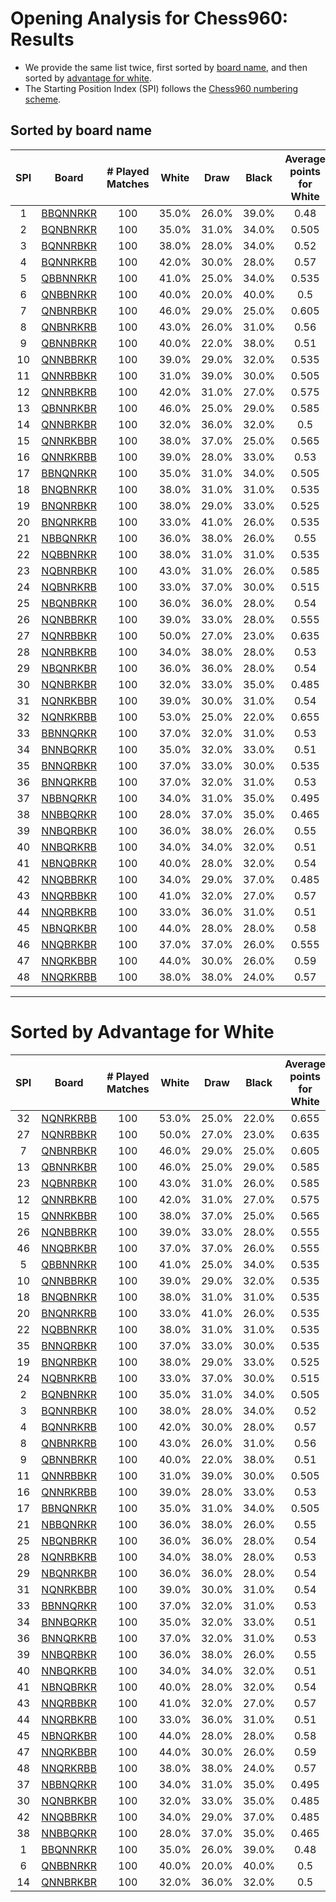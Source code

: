 # Opening Analysis for Chess960: Results

* We provide the same list twice, first sorted by [board name](#sorted-by-board-name), and then sorted by [advantage for white](#sorted-by-advantage-for-white).
* The Starting Position Index (SPI) follows the [Chess960 numbering scheme](https://en.wikipedia.org/wiki/Fischer_random_chess_numbering_scheme).

## Sorted by board name

| SPI | Board                            | # Played Matches        | White           | Draw           | Black           | Average points for White |
|:-----:|----------------------------------|:-----------------------:|:---------------:|:--------------:|:---------------:|:------------------------:|
| 1 | [BBQNNRKR](BoardAnalysis/bbqnnrkr.md) | 100            | 35.0% | 26.0% | 39.0% | 0.48
| 2 | [BQNBNRKR](BoardAnalysis/bqnbnrkr.md) | 100            | 35.0% | 31.0% | 34.0% | 0.505
| 3 | [BQNNRBKR](BoardAnalysis/bqnnrbkr.md) | 100            | 38.0% | 28.0% | 34.0% | 0.52
| 4 | [BQNNRKRB](BoardAnalysis/bqnnrkrb.md) | 100            | 42.0% | 30.0% | 28.0% | 0.57
| 5 | [QBBNNRKR](BoardAnalysis/qbbnnrkr.md) | 100            | 41.0% | 25.0% | 34.0% | 0.535
| 6 | [QNBBNRKR](BoardAnalysis/qnbbnrkr.md) | 100            | 40.0% | 20.0% | 40.0% | 0.5
| 7 | [QNBNRBKR](BoardAnalysis/qnbnrbkr.md) | 100            | 46.0% | 29.0% | 25.0% | 0.605
| 8 | [QNBNRKRB](BoardAnalysis/qnbnrkrb.md) | 100            | 43.0% | 26.0% | 31.0% | 0.56
| 9 | [QBNNBRKR](BoardAnalysis/qbnnbrkr.md) | 100            | 40.0% | 22.0% | 38.0% | 0.51
| 10 | [QNNBBRKR](BoardAnalysis/qnnbbrkr.md) | 100            | 39.0% | 29.0% | 32.0% | 0.535
| 11 | [QNNRBBKR](BoardAnalysis/qnnrbbkr.md) | 100            | 31.0% | 39.0% | 30.0% | 0.505
| 12 | [QNNRBKRB](BoardAnalysis/qnnrbkrb.md) | 100            | 42.0% | 31.0% | 27.0% | 0.575
| 13 | [QBNNRKBR](BoardAnalysis/qbnnrkbr.md) | 100            | 46.0% | 25.0% | 29.0% | 0.585
| 14 | [QNNBRKBR](BoardAnalysis/qnnbrkbr.md) | 100            | 32.0% | 36.0% | 32.0% | 0.5
| 15 | [QNNRKBBR](BoardAnalysis/qnnrkbbr.md) | 100            | 38.0% | 37.0% | 25.0% | 0.565
| 16 | [QNNRKRBB](BoardAnalysis/qnnrkrbb.md) | 100            | 39.0% | 28.0% | 33.0% | 0.53
| 17 | [BBNQNRKR](BoardAnalysis/bbnqnrkr.md) | 100            | 35.0% | 31.0% | 34.0% | 0.505
| 18 | [BNQBNRKR](BoardAnalysis/bnqbnrkr.md) | 100            | 38.0% | 31.0% | 31.0% | 0.535
| 19 | [BNQNRBKR](BoardAnalysis/bnqnrbkr.md) | 100            | 38.0% | 29.0% | 33.0% | 0.525
| 20 | [BNQNRKRB](BoardAnalysis/bnqnrkrb.md) | 100            | 33.0% | 41.0% | 26.0% | 0.535
| 21 | [NBBQNRKR](BoardAnalysis/nbbqnrkr.md) | 100            | 36.0% | 38.0% | 26.0% | 0.55
| 22 | [NQBBNRKR](BoardAnalysis/nqbbnrkr.md) | 100            | 38.0% | 31.0% | 31.0% | 0.535
| 23 | [NQBNRBKR](BoardAnalysis/nqbnrbkr.md) | 100            | 43.0% | 31.0% | 26.0% | 0.585
| 24 | [NQBNRKRB](BoardAnalysis/nqbnrkrb.md) | 100            | 33.0% | 37.0% | 30.0% | 0.515
| 25 | [NBQNBRKR](BoardAnalysis/nbqnbrkr.md) | 100            | 36.0% | 36.0% | 28.0% | 0.54
| 26 | [NQNBBRKR](BoardAnalysis/nqnbbrkr.md) | 100            | 39.0% | 33.0% | 28.0% | 0.555
| 27 | [NQNRBBKR](BoardAnalysis/nqnrbbkr.md) | 100            | 50.0% | 27.0% | 23.0% | 0.635
| 28 | [NQNRBKRB](BoardAnalysis/nqnrbkrb.md) | 100            | 34.0% | 38.0% | 28.0% | 0.53
| 29 | [NBQNRKBR](BoardAnalysis/nbqnrkbr.md) | 100            | 36.0% | 36.0% | 28.0% | 0.54
| 30 | [NQNBRKBR](BoardAnalysis/nqnbrkbr.md) | 100            | 32.0% | 33.0% | 35.0% | 0.485
| 31 | [NQNRKBBR](BoardAnalysis/nqnrkbbr.md) | 100            | 39.0% | 30.0% | 31.0% | 0.54
| 32 | [NQNRKRBB](BoardAnalysis/nqnrkrbb.md) | 100            | 53.0% | 25.0% | 22.0% | 0.655
| 33 | [BBNNQRKR](BoardAnalysis/bbnnqrkr.md) | 100            | 37.0% | 32.0% | 31.0% | 0.53
| 34 | [BNNBQRKR](BoardAnalysis/bnnbqrkr.md) | 100            | 35.0% | 32.0% | 33.0% | 0.51
| 35 | [BNNQRBKR](BoardAnalysis/bnnqrbkr.md) | 100            | 37.0% | 33.0% | 30.0% | 0.535
| 36 | [BNNQRKRB](BoardAnalysis/bnnqrkrb.md) | 100            | 37.0% | 32.0% | 31.0% | 0.53
| 37 | [NBBNQRKR](BoardAnalysis/nbbnqrkr.md) | 100            | 34.0% | 31.0% | 35.0% | 0.495
| 38 | [NNBBQRKR](BoardAnalysis/nnbbqrkr.md) | 100            | 28.0% | 37.0% | 35.0% | 0.465
| 39 | [NNBQRBKR](BoardAnalysis/nnbqrbkr.md) | 100            | 36.0% | 38.0% | 26.0% | 0.55
| 40 | [NNBQRKRB](BoardAnalysis/nnbqrkrb.md) | 100            | 34.0% | 34.0% | 32.0% | 0.51
| 41 | [NBNQBRKR](BoardAnalysis/nbnqbrkr.md) | 100            | 40.0% | 28.0% | 32.0% | 0.54
| 42 | [NNQBBRKR](BoardAnalysis/nnqbbrkr.md) | 100            | 34.0% | 29.0% | 37.0% | 0.485
| 43 | [NNQRBBKR](BoardAnalysis/nnqrbbkr.md) | 100            | 41.0% | 32.0% | 27.0% | 0.57
| 44 | [NNQRBKRB](BoardAnalysis/nnqrbkrb.md) | 100            | 33.0% | 36.0% | 31.0% | 0.51
| 45 | [NBNQRKBR](BoardAnalysis/nbnqrkbr.md) | 100            | 44.0% | 28.0% | 28.0% | 0.58
| 46 | [NNQBRKBR](BoardAnalysis/nnqbrkbr.md) | 100            | 37.0% | 37.0% | 26.0% | 0.555
| 47 | [NNQRKBBR](BoardAnalysis/nnqrkbbr.md) | 100            | 44.0% | 30.0% | 26.0% | 0.59
| 48 | [NNQRKRBB](BoardAnalysis/nnqrkrbb.md) | 100            | 38.0% | 38.0% | 24.0% | 0.57

----
# Sorted by Advantage for White

| SPI | Board                            | # Played Matches        | White           | Draw           | Black           | Average points for White |
|:-----:|----------------------------------|:-----------------------:|:---------------:|:--------------:|:---------------:|:------------------------:|
| 32 | [NQNRKRBB](BoardAnalysis/nqnrkrbb.md) | 100            | 53.0% | 25.0% | 22.0% | 0.655
| 27 | [NQNRBBKR](BoardAnalysis/nqnrbbkr.md) | 100            | 50.0% | 27.0% | 23.0% | 0.635
| 7 | [QNBNRBKR](BoardAnalysis/qnbnrbkr.md) | 100            | 46.0% | 29.0% | 25.0% | 0.605
| 13 | [QBNNRKBR](BoardAnalysis/qbnnrkbr.md) | 100            | 46.0% | 25.0% | 29.0% | 0.585
| 23 | [NQBNRBKR](BoardAnalysis/nqbnrbkr.md) | 100            | 43.0% | 31.0% | 26.0% | 0.585
| 12 | [QNNRBKRB](BoardAnalysis/qnnrbkrb.md) | 100            | 42.0% | 31.0% | 27.0% | 0.575
| 15 | [QNNRKBBR](BoardAnalysis/qnnrkbbr.md) | 100            | 38.0% | 37.0% | 25.0% | 0.565
| 26 | [NQNBBRKR](BoardAnalysis/nqnbbrkr.md) | 100            | 39.0% | 33.0% | 28.0% | 0.555
| 46 | [NNQBRKBR](BoardAnalysis/nnqbrkbr.md) | 100            | 37.0% | 37.0% | 26.0% | 0.555
| 5 | [QBBNNRKR](BoardAnalysis/qbbnnrkr.md) | 100            | 41.0% | 25.0% | 34.0% | 0.535
| 10 | [QNNBBRKR](BoardAnalysis/qnnbbrkr.md) | 100            | 39.0% | 29.0% | 32.0% | 0.535
| 18 | [BNQBNRKR](BoardAnalysis/bnqbnrkr.md) | 100            | 38.0% | 31.0% | 31.0% | 0.535
| 20 | [BNQNRKRB](BoardAnalysis/bnqnrkrb.md) | 100            | 33.0% | 41.0% | 26.0% | 0.535
| 22 | [NQBBNRKR](BoardAnalysis/nqbbnrkr.md) | 100            | 38.0% | 31.0% | 31.0% | 0.535
| 35 | [BNNQRBKR](BoardAnalysis/bnnqrbkr.md) | 100            | 37.0% | 33.0% | 30.0% | 0.535
| 19 | [BNQNRBKR](BoardAnalysis/bnqnrbkr.md) | 100            | 38.0% | 29.0% | 33.0% | 0.525
| 24 | [NQBNRKRB](BoardAnalysis/nqbnrkrb.md) | 100            | 33.0% | 37.0% | 30.0% | 0.515
| 2 | [BQNBNRKR](BoardAnalysis/bqnbnrkr.md) | 100            | 35.0% | 31.0% | 34.0% | 0.505
| 3 | [BQNNRBKR](BoardAnalysis/bqnnrbkr.md) | 100            | 38.0% | 28.0% | 34.0% | 0.52
| 4 | [BQNNRKRB](BoardAnalysis/bqnnrkrb.md) | 100            | 42.0% | 30.0% | 28.0% | 0.57
| 8 | [QNBNRKRB](BoardAnalysis/qnbnrkrb.md) | 100            | 43.0% | 26.0% | 31.0% | 0.56
| 9 | [QBNNBRKR](BoardAnalysis/qbnnbrkr.md) | 100            | 40.0% | 22.0% | 38.0% | 0.51
| 11 | [QNNRBBKR](BoardAnalysis/qnnrbbkr.md) | 100            | 31.0% | 39.0% | 30.0% | 0.505
| 16 | [QNNRKRBB](BoardAnalysis/qnnrkrbb.md) | 100            | 39.0% | 28.0% | 33.0% | 0.53
| 17 | [BBNQNRKR](BoardAnalysis/bbnqnrkr.md) | 100            | 35.0% | 31.0% | 34.0% | 0.505
| 21 | [NBBQNRKR](BoardAnalysis/nbbqnrkr.md) | 100            | 36.0% | 38.0% | 26.0% | 0.55
| 25 | [NBQNBRKR](BoardAnalysis/nbqnbrkr.md) | 100            | 36.0% | 36.0% | 28.0% | 0.54
| 28 | [NQNRBKRB](BoardAnalysis/nqnrbkrb.md) | 100            | 34.0% | 38.0% | 28.0% | 0.53
| 29 | [NBQNRKBR](BoardAnalysis/nbqnrkbr.md) | 100            | 36.0% | 36.0% | 28.0% | 0.54
| 31 | [NQNRKBBR](BoardAnalysis/nqnrkbbr.md) | 100            | 39.0% | 30.0% | 31.0% | 0.54
| 33 | [BBNNQRKR](BoardAnalysis/bbnnqrkr.md) | 100            | 37.0% | 32.0% | 31.0% | 0.53
| 34 | [BNNBQRKR](BoardAnalysis/bnnbqrkr.md) | 100            | 35.0% | 32.0% | 33.0% | 0.51
| 36 | [BNNQRKRB](BoardAnalysis/bnnqrkrb.md) | 100            | 37.0% | 32.0% | 31.0% | 0.53
| 39 | [NNBQRBKR](BoardAnalysis/nnbqrbkr.md) | 100            | 36.0% | 38.0% | 26.0% | 0.55
| 40 | [NNBQRKRB](BoardAnalysis/nnbqrkrb.md) | 100            | 34.0% | 34.0% | 32.0% | 0.51
| 41 | [NBNQBRKR](BoardAnalysis/nbnqbrkr.md) | 100            | 40.0% | 28.0% | 32.0% | 0.54
| 43 | [NNQRBBKR](BoardAnalysis/nnqrbbkr.md) | 100            | 41.0% | 32.0% | 27.0% | 0.57
| 44 | [NNQRBKRB](BoardAnalysis/nnqrbkrb.md) | 100            | 33.0% | 36.0% | 31.0% | 0.51
| 45 | [NBNQRKBR](BoardAnalysis/nbnqrkbr.md) | 100            | 44.0% | 28.0% | 28.0% | 0.58
| 47 | [NNQRKBBR](BoardAnalysis/nnqrkbbr.md) | 100            | 44.0% | 30.0% | 26.0% | 0.59
| 48 | [NNQRKRBB](BoardAnalysis/nnqrkrbb.md) | 100            | 38.0% | 38.0% | 24.0% | 0.57
| 37 | [NBBNQRKR](BoardAnalysis/nbbnqrkr.md) | 100            | 34.0% | 31.0% | 35.0% | 0.495
| 30 | [NQNBRKBR](BoardAnalysis/nqnbrkbr.md) | 100            | 32.0% | 33.0% | 35.0% | 0.485
| 42 | [NNQBBRKR](BoardAnalysis/nnqbbrkr.md) | 100            | 34.0% | 29.0% | 37.0% | 0.485
| 38 | [NNBBQRKR](BoardAnalysis/nnbbqrkr.md) | 100            | 28.0% | 37.0% | 35.0% | 0.465
| 1 | [BBQNNRKR](BoardAnalysis/bbqnnrkr.md) | 100            | 35.0% | 26.0% | 39.0% | 0.48
| 6 | [QNBBNRKR](BoardAnalysis/qnbbnrkr.md) | 100            | 40.0% | 20.0% | 40.0% | 0.5
| 14 | [QNNBRKBR](BoardAnalysis/qnnbrkbr.md) | 100            | 32.0% | 36.0% | 32.0% | 0.5
